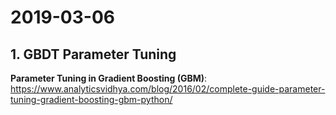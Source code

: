 # 2019-03-06
## 1. GBDT Parameter Tuning
**Parameter Tuning in Gradient Boosting (GBM)**:
https://www.analyticsvidhya.com/blog/2016/02/complete-guide-parameter-tuning-gradient-boosting-gbm-python/
